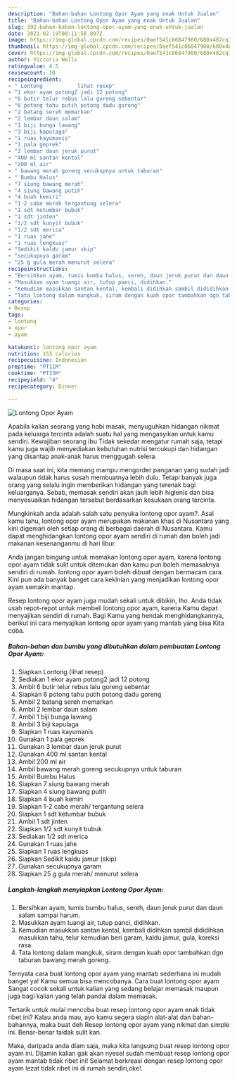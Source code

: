 ```yaml
---
description: "Bahan-bahan Lontong Opor Ayam yang enak Untuk Jualan"
title: "Bahan-bahan Lontong Opor Ayam yang enak Untuk Jualan"
slug: 392-bahan-bahan-lontong-opor-ayam-yang-enak-untuk-jualan
date: 2021-02-19T08:11:58.897Z
image: https://img-global.cpcdn.com/recipes/0aef541c86847900/680x482cq70/lontong-opor-ayam-foto-resep-utama.jpg
thumbnail: https://img-global.cpcdn.com/recipes/0aef541c86847900/680x482cq70/lontong-opor-ayam-foto-resep-utama.jpg
cover: https://img-global.cpcdn.com/recipes/0aef541c86847900/680x482cq70/lontong-opor-ayam-foto-resep-utama.jpg
author: Victoria Wells
ratingvalue: 4.5
reviewcount: 10
recipeingredient:
- " Lontong           lihat resep"
- "1 ekor ayam potong2 jadi 12 potong"
- "6 butir telur rebus lalu goreng sebentar"
- "6 potong tahu putih potong dadu goreng"
- "2 batang sereh memarkan"
- "2 lembar daun salam"
- "1 biji bunga lawang"
- "3 biji kapulaga"
- "1 ruas kayumanis"
- "1 pala geprek"
- "3 lembar daun jeruk purut"
- "400 ml santan kental"
- "200 ml air"
- " bawang merah goreng secukupnya untuk taburan"
- " Bumbu Halus"
- "7 siung bawang merah"
- "4 siung bawang putih"
- "4 buah kemiri"
- "1-2 cabe merah tergantung selera"
- "1 sdt ketumbar bubuk"
- "1 sdt jinten"
- "1/2 sdt kunyit bubuk"
- "1/2 sdt merica"
- "1 ruas jahe"
- "1 ruas lengkuas"
- "Sedikit kaldu jamur skip"
- "secukupnya garam"
- "25 g gula merah menurut selera"
recipeinstructions:
- "Bersihkan ayam, tumis bumbu halus, sereh, daun jeruk purut dan daun salam sampai harum."
- "Masukkan ayam tuangi air, tutup panci, didihkan."
- "Kemudian masukkan santan kental, kembali didihkan sambil dididihkan masukkan tahu, telur kemudian beri garam, kaldu jamur, gula, koreksi rasa."
- "Tata lontong dalam mangkuk, siram dengan kuah opor tambahkan dgn taburan bawang merah goreng."
categories:
- Resep
tags:
- lontong
- opor
- ayam

katakunci: lontong opor ayam 
nutrition: 153 calories
recipecuisine: Indonesian
preptime: "PT11M"
cooktime: "PT33M"
recipeyield: "4"
recipecategory: Dinner

---
```



![Lontong Opor Ayam](https://img-global.cpcdn.com/recipes/0aef541c86847900/680x482cq70/lontong-opor-ayam-foto-resep-utama.jpg)

Apabila kalian seorang yang hobi masak, menyuguhkan hidangan nikmat pada keluarga tercinta adalah suatu hal yang mengasyikan untuk kamu sendiri. Kewajiban seorang ibu Tidak sekedar mengatur rumah saja, tetapi kamu juga wajib menyediakan kebutuhan nutrisi tercukupi dan hidangan yang disantap anak-anak harus menggugah selera.

Di masa  saat ini, kita memang mampu mengorder panganan yang sudah jadi walaupun tidak harus susah membuatnya lebih dulu. Tetapi banyak juga orang yang selalu ingin memberikan hidangan yang terenak bagi keluarganya. Sebab, memasak sendiri akan jauh lebih higienis dan bisa menyesuaikan hidangan tersebut berdasarkan kesukaan orang tercinta. 



Mungkinkah anda adalah salah satu penyuka lontong opor ayam?. Asal kamu tahu, lontong opor ayam merupakan makanan khas di Nusantara yang kini digemari oleh setiap orang di berbagai daerah di Nusantara. Kamu dapat menghidangkan lontong opor ayam sendiri di rumah dan boleh jadi makanan kesenanganmu di hari libur.

Anda jangan bingung untuk memakan lontong opor ayam, karena lontong opor ayam tidak sulit untuk ditemukan dan kamu pun boleh memasaknya sendiri di rumah. lontong opor ayam boleh dibuat dengan bermacam cara. Kini pun ada banyak banget cara kekinian yang menjadikan lontong opor ayam semakin mantap.

Resep lontong opor ayam juga mudah sekali untuk dibikin, lho. Anda tidak usah repot-repot untuk membeli lontong opor ayam, karena Kamu dapat menyajikan sendiri di rumah. Bagi Kamu yang hendak menghidangkannya, berikut ini cara menyajikan lontong opor ayam yang mantab yang bisa Kita coba.

<!--inarticleads1-->

##### Bahan-bahan dan bumbu yang dibutuhkan dalam pembuatan Lontong Opor Ayam:

1. Siapkan  Lontong           (lihat resep)
1. Sediakan 1 ekor ayam potong2 jadi 12 potong
1. Ambil 6 butir telur rebus lalu goreng sebentar
1. Siapkan 6 potong tahu putih potong dadu goreng
1. Ambil 2 batang sereh memarkan
1. Ambil 2 lembar daun salam
1. Ambil 1 biji bunga lawang
1. Ambil 3 biji kapulaga
1. Siapkan 1 ruas kayumanis
1. Gunakan 1 pala geprek
1. Gunakan 3 lembar daun jeruk purut
1. Gunakan 400 ml santan kental
1. Ambil 200 ml air
1. Ambil  bawang merah goreng secukupnya untuk taburan
1. Ambil  Bumbu Halus
1. Siapkan 7 siung bawang merah
1. Siapkan 4 siung bawang putih
1. Siapkan 4 buah kemiri
1. Siapkan 1-2 cabe merah/ tergantung selera
1. Siapkan 1 sdt ketumbar bubuk
1. Ambil 1 sdt jinten
1. Siapkan 1/2 sdt kunyit bubuk
1. Sediakan 1/2 sdt merica
1. Gunakan 1 ruas jahe
1. Siapkan 1 ruas lengkuas
1. Siapkan Sedikit kaldu jamur (skip)
1. Gunakan secukupnya garam
1. Siapkan 25 g gula merah/ menurut selera




<!--inarticleads2-->

##### Langkah-langkah menyiapkan Lontong Opor Ayam:

1. Bersihkan ayam, tumis bumbu halus, sereh, daun jeruk purut dan daun salam sampai harum.
1. Masukkan ayam tuangi air, tutup panci, didihkan.
1. Kemudian masukkan santan kental, kembali didihkan sambil dididihkan masukkan tahu, telur kemudian beri garam, kaldu jamur, gula, koreksi rasa.
1. Tata lontong dalam mangkuk, siram dengan kuah opor tambahkan dgn taburan bawang merah goreng.




Ternyata cara buat lontong opor ayam yang mantab sederhana ini mudah banget ya! Kamu semua bisa mencobanya. Cara buat lontong opor ayam Sangat cocok sekali untuk kalian yang sedang belajar memasak maupun juga bagi kalian yang telah pandai dalam memasak.

Tertarik untuk mulai mencoba buat resep lontong opor ayam enak tidak ribet ini? Kalau anda mau, ayo kamu segera siapin alat-alat dan bahan-bahannya, maka buat deh Resep lontong opor ayam yang nikmat dan simple ini. Benar-benar taidak sulit kan. 

Maka, daripada anda diam saja, maka kita langsung buat resep lontong opor ayam ini. Dijamin kalian gak akan nyesel sudah membuat resep lontong opor ayam mantab tidak ribet ini! Selamat berkreasi dengan resep lontong opor ayam lezat tidak ribet ini di rumah sendiri,oke!.

